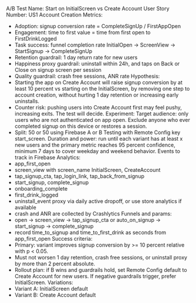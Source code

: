 A/B Test Name: Start on InitialScreen vs Create Account
User Story Number: US1 Account Creation
Metrics:
- Adoption: signup conversion rate = CompleteSignUp / FirstAppOpen
- Engagement: time to first value = time from first open to FirstDrinkLogged
- Task success: funnel completion rate InitialOpen -> ScreenView -> StartSignup -> CompleteSignUp
- Retention guardrail: 1 day return rate for new users
- Happiness proxy guardrail: uninstall within 24h, and taps on Back or Close on signup screen per session
- Quality guardrail: crash free sessions, ANR rate
Hypothesis: 
- Starting the app on Create Account will raise signup conversion by at least 10 percent vs starting on the InitialScreen, by removing one step to account creation, without hurting 1 day retention or increasing early uninstalls. 
- Counter risk: pushing users into Create Account first may feel pushy, increasing exits. The test will decide.
Experiment:
Target audience: only users who are not authenticated on app open. Exclude anyone who ever completed signup on this device or restores a session.
- Split: 50 or 50 using Firebase A or B Testing with Remote Config key start_screen.
Duration and power: run until each variant has at least x new users and the primary metric reaches 95 percent confidence, minimum 7 days to cover weekday and weekend behavior.
Events to track in Firebase Analytics:
- app_first_open
- screen_view with screen_name InitialScreen, CreateAccount
- tap_signup_cta, tap_login_link, tap_back_from_signup
- start_signup, complete_signup
- onboarding_complete
- first_drink_logged
- uninstall_event proxy via daily active dropoff, or use store analytics if available
- crash and ANR are collected by Crashlytics
Funnels and params:
- open -> screen_view -> tap_signup_cta or auto_on_signup -> start_signup -> complete_signup
- record time_to_signup and time_to_first_drink as seconds from app_first_open
Success criteria:
- Primary: variant improves signup conversion by >= 10 percent relative with p < 0.05.
- Must not worsen 1 day retention, crash free sessions, or uninstall proxy by more than 2 percent absolute.
- Rollout plan: if B wins and guardrails hold, set Remote Config default to Create Account for new users. If negative guardrails trigger, prefer InitialScreen.
Variations:
- Variant A: InitialScreen default
- Variant B: Create Account default
